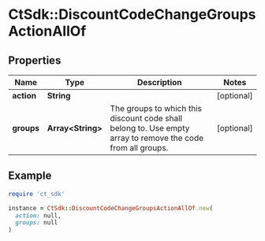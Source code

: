 # CtSdk::DiscountCodeChangeGroupsActionAllOf

## Properties

| Name | Type | Description | Notes |
| ---- | ---- | ----------- | ----- |
| **action** | **String** |  | [optional] |
| **groups** | **Array&lt;String&gt;** | The groups to which this discount code shall belong to. Use empty array to remove the code from all groups. | [optional] |

## Example

```ruby
require 'ct_sdk'

instance = CtSdk::DiscountCodeChangeGroupsActionAllOf.new(
  action: null,
  groups: null
)
```

